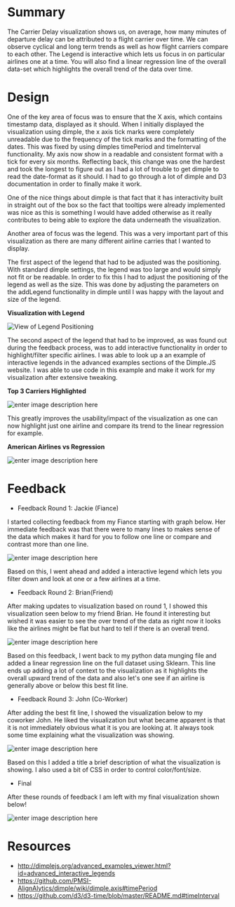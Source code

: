# Summary
The Carrier Delay visualization shows us, on average, how many minutes of departure delay can be attributed to a flight carrier over time. We can observe cyclical and long term trends as well as how flight carriers compare to each other. The Legend is interactive which lets us focus in on particular airlines one at a time. You will also find a linear regression line of the overall data-set which highlights the overall trend of the data over time. 

# Design 
One of the key area of focus was to ensure that the X axis, which contains timestamp data,  displayed as it should. When I initially displayed the visualization using dimple, the x axis tick marks were completely unreadable due to the frequency of the tick marks and the formatting of the dates. This was fixed by using dimples timePeriod and timeInterval functionality. My axis now show in a readable and consistent format with a tick for every six months. Reflecting back, this change was one the hardest and took the longest to figure out as I had a lot of trouble to get dimple to read the date-format as it should. I had to go through a lot of dimple and D3 documentation in order to finally make it work.

One of the nice things about dimple is that fact that it has interactivity built in straight out of the box so the fact that tooltips were already implemented was nice as this is  something I would have added otherwise as it really contributes to being able to explore the data underneath the visualization. 

Another area of focus was the legend. This was a very important part of this visualization as there are many different airline carries that I wanted to display. 

The first aspect of the legend that had to be adjusted was the positioning. With standard dimple settings, the legend was too large and would simply not fit or be readable. In order to fix this I had to adjust the positioning of the legend as well as the size. This was done by adjusting the parameters on the addLegend functionality in dimple until I was happy with the layout and size of the legend.

**Visualization with Legend**

![View of Legend Positioning](https://lh3.googleusercontent.com/my4vroMv7QFbHgvi2_fOjsrLvtooEK_2TGWfjUXSVxAagcAaKxX3lYZBL1sRYG5lL6nFhZ_bJw3PgA "Full Visualization")

The second aspect of the legend that had to be improved, as was found out during the feedback process, was to add interactive functionality in order to highlight/filter specific airlines. I was able to look up a an example of interactive legends in the advanced examples sections of the Dimple.JS website. I was able to use code in this example and make it work for my visualization after extensive tweaking. 

**Top 3 Carriers Highlighted**

![enter image description here](https://lh3.googleusercontent.com/HrtK1Whp_tHLI56J00eKfpbMvcVEP1sKGgVJsV5-52yvlwHdSyHD55-b9BuTflO-OrlCR1SSZ2XFZA "Top 3 Airline Carriers")

This greatly improves the usability/impact of the visualization as one can now highlight just one airline and compare its trend to the linear regression for example. 

**American Airlines vs Regression**

![enter image description here](https://lh3.googleusercontent.com/82U5tOmI2RbDnXQXywsLIbP0KlO9AJhr8WjTSAZ9JtQE8CigK5GKFM1XY1nM9bw5SBL_grQSlhTltQ "Regression")


# Feedback 
- Feedback Round 1: Jackie (Fiance)

I started collecting feedback from my Fiance starting with graph below. Her immediate feedback was that there were to many lines to makes sense of the data which makes it hard for you to follow one line or compare and contrast more than one line.

![enter image description here](https://lh3.googleusercontent.com/GJYFmnpEWpKD92d3gLYTF1_0oD-fbScIpd5JBRsjZz-mBeEthqKmv3epM3Q9a6164KJTuLRtaZ3bBQ "Round 1")

Based on this, I went ahead and added a interactive legend which lets you filter down and look at one or a few airlines at a time.

- Feedback Round 2: Brian(Friend)

After making updates to visualization based on round 1, I showed this visualization seen below to my friend Brian. He found it interesting but wished it was easier to see the over trend of the data as right now it looks like the airlines might be flat but hard to tell if there is an overall trend.

![enter image description here](https://lh3.googleusercontent.com/s_r5yW89mA77waKkcWo1nT5CKHE82XS9qKFIhhwZ5GLsdJ9hDiJ8sY28pit6Hrf6DuZ-jkixsLk1-g "Round 2")


Based on this feedback, I went back to my python data munging file and added a linear regression line on the full dataset using Sklearn. This line ends up adding a lot of context to the visualization as it highlights the overall upward trend of the data and also let's one see if an airline is generally above or below this best fit line. 
- Feedback Round 3: John (Co-Worker)

After adding the best fit line, I showed the visualization below to my coworker John. He liked the visualization but what became apparent is that it is not immediately obvious what it is you are looking at. It always took some time explaining what the visualization was showing. 

![enter image description here](https://lh3.googleusercontent.com/V6PF7j84hLJlLkipd9zOkMeDZ6Hucydgpu13-TigspSSnOwon_bfydpbqRkQujO7zE4IHiRzdtrq7Q "Round3")

Based on this I added a title a brief description of what the visualization is showing. I also used a bit of CSS in order to control color/font/size. 

- Final

After these rounds of feedback I am left with my final visualization shown below!

![enter image description here](https://lh3.googleusercontent.com/LL11QqBIfKyj5kB5qZzGxFxqQ5kSG2rPUtd8QFOV5kHdkihR_qwRBZ9mi3uMCudYjYHN-k-QJf_5RA "Final")

# Resources 
- http://dimplejs.org/advanced_examples_viewer.html?id=advanced_interactive_legends
- https://github.com/PMSI-AlignAlytics/dimple/wiki/dimple.axis#timePeriod
- https://github.com/d3/d3-time/blob/master/README.md#timeInterval
<!--stackedit_data:
eyJoaXN0b3J5IjpbMjc1NzIwNjU5LC0xMDg1NTkwMzQyLDIwOD
I1NDYwMDZdfQ==
-->